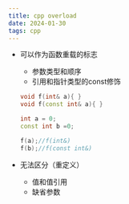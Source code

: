```yaml
---
title: cpp overload
date: 2024-01-30 
tags: cpp
---
```


<!--more-->
- 可以作为函数重载的标志
  - 参数类型和顺序
  - 引用和指针类型的const修饰
  
  ```c++
  void f(int& a){ }
  void f(const int& a){ }

  int a = 0;
  const int b =0;

  f(a);//f(int&)
  f(b);//f(const int&)
  ```
- 无法区分（重定义）
  - 值和值引用
  - 缺省参数   
